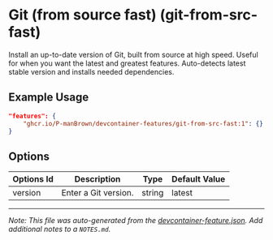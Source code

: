
# Git (from source fast) (git-from-src-fast)

Install an up-to-date version of Git, built from source at high speed. Useful for when you want the latest and greatest features. Auto-detects latest stable version and installs needed dependencies.

## Example Usage

```json
"features": {
    "ghcr.io/P-manBrown/devcontainer-features/git-from-src-fast:1": {}
}
```

## Options

| Options Id | Description | Type | Default Value |
|-----|-----|-----|-----|
| version | Enter a Git version. | string | latest |



---

_Note: This file was auto-generated from the [devcontainer-feature.json](https://github.com/P-manBrown/devcontainer-features/blob/main/src/git-from-src-fast/devcontainer-feature.json).  Add additional notes to a `NOTES.md`._
